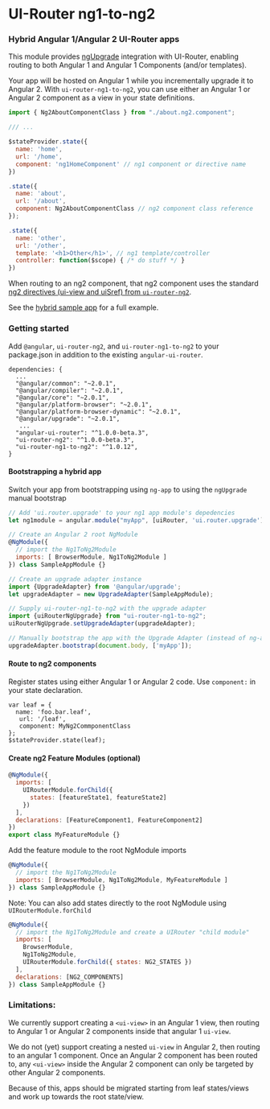 # UI-Router ng1-to-ng2

### Hybrid Angular 1/Angular 2 UI-Router apps

This module provides [ngUpgrade](https://angular.io/docs/ts/latest/guide/upgrade.html) integration
with UI-Router, enabling routing to both Angular 1 and Angular 1 Components (and/or templates).

Your app will be hosted on Angular 1 while you incrementally upgrade it to Angular 2.
With `ui-router-ng1-to-ng2`, you can use either an Angular 1 or Angular 2 component as a view in your state definitions.

```js
import { Ng2AboutComponentClass } from "./about.ng2.component";

/// ...

$stateProvider.state({
  name: 'home', 
  url: '/home',
  component: 'ng1HomeComponent' // ng1 component or directive name
})

.state({
  name: 'about', 
  url: '/about',
  component: Ng2AboutComponentClass // ng2 component class reference
});

.state({
  name: 'other',
  url: '/other',
  template: '<h1>Other</h1>', // ng1 template/controller
  controller: function($scope) { /* do stuff */ }
})

```

When routing to an ng2 component, that ng2 component uses the standard
[ng2 directives (ui-view and uiSref) from `ui-router-ng2`](https://ui-router.github.io/docs/latest/modules/ng2_directives.html).

See the [hybrid sample app](https://github.com/ui-router/sample-app-ng1-to-ng2) for a full example.

### Getting started

Add `@angular`, `ui-router-ng2`, and `ui-router-ng1-to-ng2` to your package.json
in addition to the existing `angular-ui-router`.

```
dependencies: {
  ...
  "@angular/common": "~2.0.1",
  "@angular/compiler": "~2.0.1",
  "@angular/core": "~2.0.1",
  "@angular/platform-browser": "~2.0.1",
  "@angular/platform-browser-dynamic": "~2.0.1",
  "@angular/upgrade": "~2.0.1",
   ...
  "angular-ui-router": "^1.0.0-beta.3",
  "ui-router-ng2": "^1.0.0-beta.3",
  "ui-router-ng1-to-ng2": "^1.0.12",
}
```

#### Bootstrapping a hybrid app

Switch your app from bootstrapping using `ng-app` to using the `ngUpgrade` manual bootstrap

```js
// Add 'ui.router.upgrade' to your ng1 app module's depedencies
let ng1module = angular.module("myApp", [uiRouter, 'ui.router.upgrade']);
```

```js
// Create an Angular 2 root NgModule
@NgModule({
  // import the Ng1ToNg2Module
  imports: [ BrowserModule, Ng1ToNg2Module ]
}) class SampleAppModule {}

// Create an upgrade adapter instance
import {UpgradeAdapter} from '@angular/upgrade';
let upgradeAdapter = new UpgradeAdapter(SampleAppModule);

// Supply ui-router-ng1-to-ng2 with the upgrade adapter
import {uiRouterNgUpgrade} from "ui-router-ng1-to-ng2";
uiRouterNgUpgrade.setUpgradeAdapter(upgradeAdapter);

// Manually bootstrap the app with the Upgrade Adapter (instead of ng-app)
upgradeAdapter.bootstrap(document.body, ['myApp']);
```

#### Route to ng2 components

Register states using either Angular 1 or Angular 2 code.
Use `component:` in your state declaration.

```
var leaf = { 
  name: 'foo.bar.leaf',
   url: '/leaf',
   component: MyNg2CommponentClass 
};
$stateProvider.state(leaf);
```

#### Create ng2 Feature Modules (optional)

```js
@NgModule({
  imports: [
    UIRouterModule.forChild({
      states: [featureState1, featureState2]
    })
  ],
  declarations: [FeatureComponent1, FeatureComponent2]
})
export class MyFeatureModule {}
```

Add the feature module to the root NgModule imports
```js
@NgModule({
  // import the Ng1ToNg2Module
  imports: [ BrowserModule, Ng1ToNg2Module, MyFeatureModule ]
}) class SampleAppModule {}
```

Note: You can also add states directly to the root NgModule using `UIRouterModule.forChild`
```js
@NgModule({
  // import the Ng1ToNg2Module and create a UIRouter "child module"
  imports: [
    BrowserModule,
    Ng1ToNg2Module,
    UIRouterModule.forChild({ states: NG2_STATES })
  ],
  declarations: [NG2_COMPONENTS]
}) class SampleAppModule {}
```

### Limitations:

We currently support creating a `<ui-view>` in an Angular 1 view,
then routing to Angular 1 or Angular 2 components inside that angular 1 `ui-view`.

We do not (yet) support creating a nested `ui-view` in Angular 2, then routing to an angular 1 component.
Once an Angular 2 component has been routed to, any `<ui-view>` inside the Angular 2 component can only be
targeted by other Angular 2 components.

Because of this, apps should be migrated starting from leaf states/views and work up towards the root state/view.

